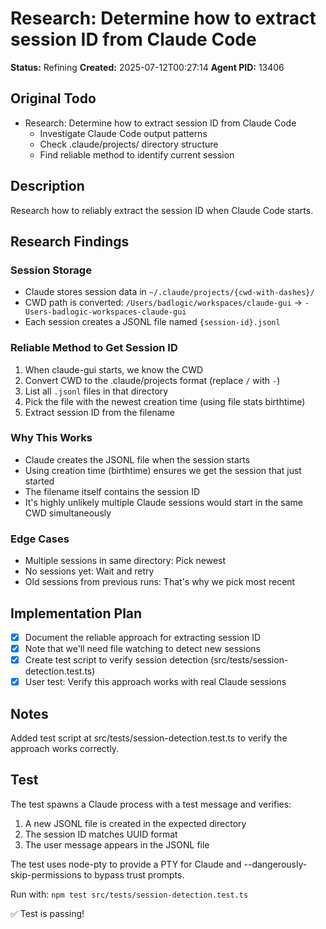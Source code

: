 # Research: Determine how to extract session ID from Claude Code

**Status:** Refining
**Created:** 2025-07-12T00:27:14
**Agent PID:** 13406

## Original Todo
- Research: Determine how to extract session ID from Claude Code
    - Investigate Claude Code output patterns
    - Check .claude/projects/ directory structure
    - Find reliable method to identify current session

## Description
Research how to reliably extract the session ID when Claude Code starts.

## Research Findings

### Session Storage
- Claude stores session data in `~/.claude/projects/{cwd-with-dashes}/`
- CWD path is converted: `/Users/badlogic/workspaces/claude-gui` → `-Users-badlogic-workspaces-claude-gui`
- Each session creates a JSONL file named `{session-id}.jsonl`

### Reliable Method to Get Session ID
1. When claude-gui starts, we know the CWD
2. Convert CWD to the .claude/projects format (replace `/` with `-`)
3. List all `.jsonl` files in that directory
4. Pick the file with the newest creation time (using file stats birthtime)
5. Extract session ID from the filename

### Why This Works
- Claude creates the JSONL file when the session starts
- Using creation time (birthtime) ensures we get the session that just started
- The filename itself contains the session ID
- It's highly unlikely multiple Claude sessions would start in the same CWD simultaneously

### Edge Cases
- Multiple sessions in same directory: Pick newest
- No sessions yet: Wait and retry
- Old sessions from previous runs: That's why we pick most recent

## Implementation Plan
- [x] Document the reliable approach for extracting session ID
- [x] Note that we'll need file watching to detect new sessions
- [x] Create test script to verify session detection (src/tests/session-detection.test.ts)
- [x] User test: Verify this approach works with real Claude sessions

## Notes
Added test script at src/tests/session-detection.test.ts to verify the approach works correctly.

## Test
The test spawns a Claude process with a test message and verifies:
1. A new JSONL file is created in the expected directory
2. The session ID matches UUID format
3. The user message appears in the JSONL file

The test uses node-pty to provide a PTY for Claude and --dangerously-skip-permissions to bypass trust prompts.

Run with: `npm test src/tests/session-detection.test.ts`

✅ Test is passing!